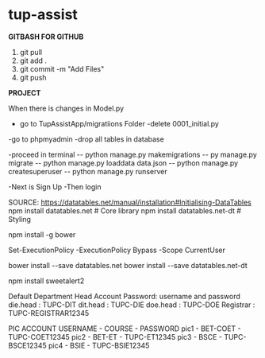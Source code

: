 # tup-assist


**GITBASH FOR GITHUB**

1. git pull
2. git add .
3. git commit -m "Add Files"
4. git push


**PROJECT**

When there is changes in Model.py
- go to TupAssistApp/migratiions Folder
-delete 0001_initial.py

-go to phpmyadmin
-drop all tables in database

-proceed in terminal
-- python manage.py makemigrations
-- py manage.py migrate
-- python manage.py loaddata data.json
-- python manage.py createsuperuser
-- python manage.py runserver

-Next is Sign Up
-Then login


<!-- Data Tables NodeJs PACKAGES -->
SOURCE: https://datatables.net/manual/installation#Initialising-DataTables
npm install datatables.net    # Core library
npm install datatables.net-dt # Styling

npm install -g bower

Set-ExecutionPolicy -ExecutionPolicy Bypass -Scope CurrentUser

bower install --save datatables.net
bower install --save datatables.net-dt



<!-- SweetAlert2 -->
npm install sweetalert2



<!--CUSTOM HASH PASSWORD-->
Default Department Head Account Password:
username and password
die.head : TUPC-DIT
dit.head : TUPC-DIE 
doe.head : TUPC-DOE
Registrar : TUPC-REGISTRAR12345


PIC ACCOUNT
USERNAME - COURSE - PASSWORD
pic1 - BET-COET - TUPC-COET12345
pic2 - BET-ET - TUPC-ET12345
pic3 - BSCE - TUPC-BSCE12345
pic4 - BSIE - TUPC-BSIE12345
